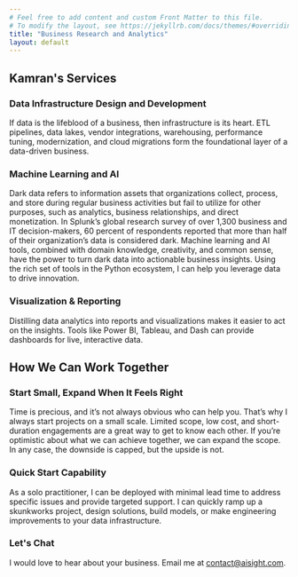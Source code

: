 ```yaml
---
# Feel free to add content and custom Front Matter to this file.
# To modify the layout, see https://jekyllrb.com/docs/themes/#overriding-theme-defaults
title: "Business Research and Analytics"
layout: default
---
```

<section id="services">
    <div class="container">
        <h2>Kamran's Services</h2>
        <div class="service">
            <h3>Data Infrastructure Design and Development</h3>
            <p>If data is the lifeblood of a business, then infrastructure is its heart. ETL pipelines, data lakes, vendor integrations, warehousing, performance tuning, modernization, and cloud migrations form the foundational layer of a data-driven business.</p>
        </div>
        <div class="service">
            <h3>Machine Learning and AI</h3>
            <p>Dark data refers to information assets that organizations collect, process, and store during regular business activities but fail to utilize for other purposes, such as analytics, business relationships, and direct monetization. In Splunk’s global research survey of over 1,300 business and IT decision-makers, 60 percent of respondents reported that more than half of their organization’s data is considered dark. Machine learning and AI tools, combined with domain knowledge, creativity, and common sense, have the power to turn dark data into actionable business insights. Using the rich set of tools in the Python ecosystem, I can help you leverage data to drive innovation.</p>
        </div>
        <div class="service">
            <h3>Visualization & Reporting</h3>
            <p>Distilling data analytics into reports and visualizations makes it easier to act on the insights. Tools like Power BI, Tableau, and Dash can provide dashboards for live, interactive data.</p>
        </div>
    </div>
    <div class="container">
        <h2>How We Can Work Together</h2>
        <div class="service">
            <h3>Start Small, Expand When It Feels Right</h3>
            <p>Time is precious, and it’s not always obvious who can help you. That’s why I always start projects on a small scale. Limited scope, low cost, and short-duration engagements are a great way to get to know each other. If you’re optimistic about what we can achieve together, we can expand the scope. In any case, the downside is capped, but the upside is not.</p>
        </div>
        <div class="service">
            <h3>Quick Start Capability</h3>
            <p>As a solo practitioner, I can be deployed with minimal lead time to address specific issues and provide targeted support. I can quickly ramp up a skunkworks project, design solutions, build models, or make engineering improvements to your data infrastructure.</p>
        </div>
        <div class="service">
            <h3>Let's Chat</h3>
            <p>I would love to hear about your business. Email me at <a href="mailto:contact@aisight.com">contact@aisight.com</a>.</p>
        </div>
    </div>
</section>